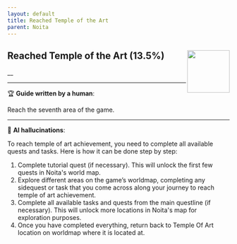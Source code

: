 ```yaml
---
layout: default
title: Reached Temple of the Art
parent: Noita
---
```


## Reached Temple of the Art (13.5%) <img align="right" src="https://cdn.cloudflare.steamstatic.com/steamcommunity/public/images/apps/881100/326dc54c8eb0c61eb48d48bda09bd3fe5c7f3521.jpg" width="96" height="96">

__

---

:trophy: **Guide written by a human**:

Reach the seventh area of the game.

---

:robot: **AI hallucinations**:

To reach temple of art achievement, you need to complete all available quests and tasks. Here is how it can be done step by step:

1. Complete tutorial quest (if necessary). This will unlock the first few quests in Noita's world map.
2. Explore different areas on the game’s worldmap, completing any sidequest or task that you come across along your journey to reach temple of art achievement.
3. Complete all available tasks and quests from the main questline (if necessary). This will unlock more locations in Noita's map for exploration purposes.
4. Once you have completed everything, return back to Temple Of Art location on worldmap where it is located at.
